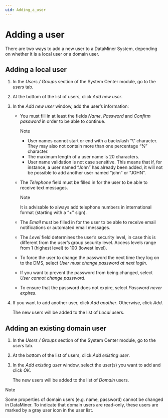 ```yaml
---
uid: Adding_a_user
---
```


# Adding a user

There are two ways to add a new user to a DataMiner System, depending on whether it is a local user or a domain user.

## Adding a local user

1. In the *Users / Groups* section of the System Center module, go to the *users* tab.

1. At the bottom of the list of users, click *Add new user*.

1. In the *Add new user* window, add the user’s information:

   - You must fill in at least the fields *Name*, *Password* and *Confirm password* in order to be able to continue.

     > [!NOTE]
     >
     > - User names cannot start or end with a backslash “\\” character. They may also not contain more than one percentage “%” character.
     > - The maximum length of a user name is 20 characters.
     > - User name validation is not case sensitive. This means that if, for instance, a user named “John” has already been added, it will not be possible to add another user named “john” or “JOHN”.

   - The *Telephone* field must be filled in for the user to be able to receive text messages.

     > [!NOTE]
     > It is advisable to always add telephone numbers in international format (starting with a “+” sign).

   - The *Email* must be filled in for the user to be able to receive email notifications or automated email messages.

   - The *Level* field determines the user’s security level, in case this is different from the user’s group security level. Access levels range from 1 (highest level) to 100 (lowest level).

   - To force the user to change the password the next time they log on to the DMS, select *User must change password at next login*.

   - If you want to prevent the password from being changed, select *User cannot change password*.

   - To ensure that the password does not expire, select *Password never expires*.

1. If you want to add another user, click *Add another*. Otherwise, click *Add*.

   The new users will be added to the list of *Local* users.

## Adding an existing domain user

1. In the *Users / Groups* section of the System Center module, go to the *users* tab.

1. At the bottom of the list of users, click *Add existing user*.

1. In the *Add existing user* window, select the user(s) you want to add and click *OK*.

   The new users will be added to the list of *Domain* users.

> [!NOTE]
> Some properties of domain users (e.g. name, password) cannot be changed in DataMiner. To indicate that domain users are read-only, these users are marked by a gray user icon in the user list.
